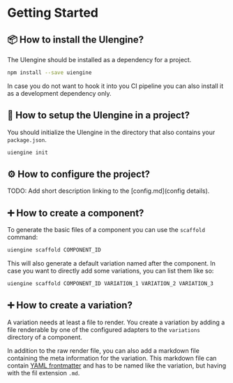 # Getting Started

## 📦 How to install the UIengine?

The UIengine should be installed as a dependency for a project.

```bash
npm install --save uiengine
```

In case you do not want to hook it into you CI pipeline you can also install it as a development dependency only.

## 🔰 How to setup the UIengine in a project?

You should initialize the UIengine in the directory that also contains your `package.json`.

```bash
uiengine init
```

## ⚙️ How to configure the project?

TODO: Add short description linking to the [config.md](config details).

## ➕ How to create a component?

To generate the basic files of a component you can use the `scaffold` command:

```bash
uiengine scaffold COMPONENT_ID
```

This will also generate a default variation named after the component.
In case you want to directly add some variations, you can list them like so:

```bash
uiengine scaffold COMPONENT_ID VARIATION_1 VARIATION_2 VARIATION_3
```

## ➕ How to create a variation?

A variation needs at least a file to render.
You create a variation by adding a file renderable by one of the configured adapters to the `variations` directory of a component.

In addition to the raw render file, you can also add a markdown file containing the meta information for the variation.
This markdown file can contain [YAML frontmatter](yaml.md) and has to be named like the variation, but having with the fil extension `.md`.
